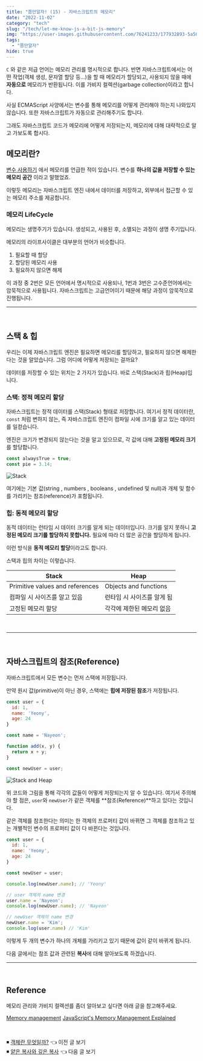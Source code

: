 ```yaml
---
title: "쫌만알자! (15) - 자바스크립트의 메모리"
date: "2022-11-02"
category: "tech"
slug: "/tech/let-me-know-js-a-bit-js-memory"
img: "https://user-images.githubusercontent.com/76241233/177932893-5a504b26-12e4-4ade-b1ce-1951d072ba82.jpg"
tags:
  - "쫌만알자"
hide: true
---
```


`C` 와 같은 저급 언어는 메모리 관리를 명시적으로 합니다. 반면 자바스크립트에서는 어떤 작업(객체 생성, 문자열 할당 등...)을 할 때 메모리가 할당되고, 사용되지 않을 때에 **자동으로** 메모리가 반환됩니다. 이를 가비지 컬렉션(garbage collection)이라고 합니다. 

사실 ECMAScript 사양에서는 변수를 통해 메모리를 어떻게 관리해야 하는지 나와있지 않습니다. 또한 자바스크립트가 자동으로 관리해주기도 합니다.

그래도 자바스크립트 코드가 메모리에 어떻게 저장되는지, 메모리에 대해 대략적으로 알고 가보도록 합시다.

## 메모리란?

[변수 사용하기](/tech/let-me-know-js-a-bit-js-variable) 에서 메모리를 언급한 적이 있습니다. 변수를 **하나의 값을 저장할 수 있는 메모리 공간** 이라고 말했었죠.

이렇듯 메모리는 자바스크립트 엔진 내에서 데이터를 저장하고, 외부에서 접근할 수 있는 메모리 주소를 제공합니다.

### 메모리 LifeCycle

메모리는 생명주기가 있습니다. 생성되고, 사용된 후, 소멸되는 과정이 생명 주기입니다.

메모리의 라이프사이클은 대부분의 언어가 비슷합니다. 

1. 필요할 때 할당
2. 할당된 메모리 사용
3. 필요하지 않으면 해제

이 과정 중 2번은 모든 언어에서 명시적으로 사용되나, 1번과 3번은 고수준언어에서는 암묵적으로 사용됩니다. 자바스크립트는 고급언어이기 때문에 해당 과정이 암묵적으로 진행됩니다.

---

<br/>

## 스택 & 힙

우리는 이제 자바스크립트 엔진은 필요하면 메모리를 할당하고, 필요하지 않으면 해제한다는 것을 알았습니다. 그럼 어디에 어떻게 저장되는 걸까요? 

데이터를 저장할 수 있는 위치는 2 가지가 있습니다. 바로 스택(Stack)과 힙(Heap)입니다.
<br/>

### 스택: 정적 메모리 할당

자바스크립트는 정적 데이터를 스택(Stack) 형태로 저장합니다. 여기서 정적 데이터란, `const` 처럼 변하지 않는, 즉 자바스크립트 엔진이 컴파일 시에 크기를 알고 있는 데이터를 일컫습니다. 

엔진은 크기가 변경되지 않는다는 것을 알고 있으므로, 각 값에 대해 **고정된 메모리 크기**를 할당합니다.


```javascript
const alwaysTrue = true;
const pie = 3.14; 
```

![Stack](https://user-images.githubusercontent.com/76241233/197654595-a76c5621-90c9-4efb-98c9-949942ccdc70.png)


여기에는 기본 값(string , numbers , booleans , undefined 및 null)과 개체 및 함수를 가리키는 참조(reference)가 포함됩니다.


### 힙: 동적 메모리 할당

동적 데이터는 런타임 시 데이터 크기를 알게 되는 데이터입니다. 크기를 알지 못하니 **고정된 메모리 크기를 할당하지 못합니다.** 필요에 따라 더 많은 공간을 할당하게 됩니다.

이런 방식을 **동적 메모리 할당**이라고도 합니다.


스택과 힙의 차이는 이렇습니다.

|  Stack | Heap |
| ------ | ---- |
| Primitive values and references | Objects and functions |
| 컴파일 시 사이즈를 알고 있음 | 런타임 시 사이즈를 알게 됨 |
| 고정된 메모리 할당 | 각각에 제한된 메모리 없음 |


<!-- https://media.geeksforgeeks.org/wp-content/uploads/20220614193345/UntitledDiagramdrawio15.png 참고 -->

<br/>

---

<br/>

## 자바스크립트의 참조(Reference)

자바스크립트에서 모든 변수는 먼저 스택에 저장됩니다. 

만약 원시 값(primitive)이 아닌 경우, 스택에는 **힙에 저장된 참조**가 저장됩니다.

```javascript
const user = {
  id: 1,
  name: 'Yeony',
  age: 24
}

const name = 'Nayeon';

function add(x, y) {
  return x + y;
}

const newUser = user;
```

![Stack and Heap](https://user-images.githubusercontent.com/76241233/197653935-75012c0a-8ab6-4b0b-8a7a-9c432a017113.png)

위 코드와 그림을 통해 각각의 값들이 어떻게 저장되는지 알 수 있습니다. 여기서 주의해야 할 점은, `user`와 `newUser`가 같은 객체를 **참조(Reference)**하고 있다는 것입니다.

같은 객체를 참조한다는 의미는 한 객체의 프로퍼티 값이 바뀌면 그 객체를 참조하고 있는 개별적인 변수의 프로퍼티 값이 다 바뀐다는 것입니다.

```javascript
const user = {
  id: 1,
  name: 'Yeony',
  age: 24
}

const newUser = user;

console.log(newUser.name); // 'Yeony'

// user 객체의 name 변경
user.name = 'Nayeon';
console.log(newUser.name); // 'Nayeon'

// newUser 객체의 name 변경
newUser.name = 'Kim';
console.log(user.name) // 'Kim'
```

이렇게 두 개의 변수가 하나의 개체를 가리키고 있기 때문에 값이 같이 바뀌게 됩니다.

다음 글에서는 참조 값과 관련된 **복사**에 대해 알아보도록 하겠습니다.

---
<br/>

## Reference

메모리 관리와 가비지 컬렉션를 좀더 알아보고 싶다면 아래 글을 참고해주세요.

[Memory management](https://developer.mozilla.org/en-US/docs/Web/JavaScript/Memory_Management)
[JavaScript's Memory Management Explained](https://felixgerschau.com/javascript-memory-management/)

<br/>


◾ [객체란 무엇일까?](/tech/let-me-know-js-a-bit-js-object) 👈 이전 글 보기   
◾ [얕은 복사와 깊은 복사](/tech/let-me-know-js-a-bit-shallow-copy-deep-copy) 👈 다음 글 보기
